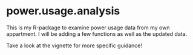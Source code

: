 # power.usage.analysis

This is my R-package to examine power usage data from my own appartment. I will be adding a few functions as well as the updated data. 

Take a look at the vignette for more specific guidance!
